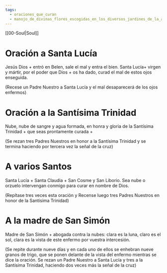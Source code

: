 ```yaml
---
tags:
  - oraciones_que_curan
  - manojo_de_divinas_flores_escogidas_en_los_diversos_jardines_de_la_antigua_sabiduria
---
```

[[00-Soul|Soul]]
# Oración a Santa Lucía 

Jesús Dios + 
entró en Belen, sale el mal y entra el bien. 
Santa Lucía+ 
virgen y mártir, por el poder que Dios +
os ha dado, curad el mal de estos ojos enseguida.

(Recese un Padre Nuestro a Santa Lucía y el mal desaparecerá de los ojos enfermos)

# Oración a la Santísima Trinidad
Nube, nube de sangre y agua formada, en honra y gloria de la Santísima Trinidad +
que seas prontamente curada +

(Se rezan tres Padres Nuestros en honor a la Santísima Trinidad y se termina haciendo por tercera vez la señal de la cruz)

# A varios Santos 
Santa Lucía + 
Santa Claudia +
San Cosme y San Liborio. 
Sea nube o orzuelo intervengan conmigo para curar en nombre de Dios.

(Repítase tres veces esta oración y Recense luego tres Padres Nuestros en honor de la Santísima Trinidad)

# A la madre de San Simón 
Madre de San Simón + 
abogada contra la nubes: clara es la luna, claro es el sol, clara es la vista de este enfermo por vuestra intercesión.

(Se repite durante nueve días y en cada uno de ellos se enhebran nueve granos de trigo, que se ponen delante de la vista del enfermo mientras se dice la oración. Se rezan un Padre Nuestro a Santa Lucía y tres a la Santísima Trinidad, haciendo dos veces más la señal de la cruz)
